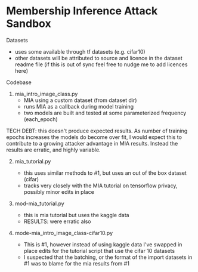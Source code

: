 # Membership Inference Attack Sandbox

Datasets
* uses some available through tf datasets (e.g. cifar10)
* other datasets will be attributed to source and licence in the dataset readme file (if this is out of sync feel free to nudge me to add licences here)


Codebase 

1. mia_intro_image_class.py
   * MIA using a custom dataset (from dataset dir)
   * runs MIA as a callback during model training
   * two models are built and tested at some parameterized frequency (each_epoch)

TECH DEBT: this doesn't produce expected results. As number of training epochs increases the models do become over fit, 
I would expect this to contribute to a growing attacker advantage in MIA results. Instead the results are erratic, 
and highly variable.


2. mia_tutorial.py
   * this uses similar methods to #1, but uses an out of the box dataset (cifar)
   * tracks very closely with the MIA tutorial on tensorflow privacy, possibly minor edits in place

3. mod-mia_tutorial.py
   * this is mia tutorial but uses the kaggle data
   * RESULTS: were erratic also

5. mode-mia_intro_image_class-cifar10.py
   * This is #1, however instead of using kaggle data I've swapped in place edits for the tutorial script that use the cifar 10 datasets
   * I suspected that the batching, or the format of the import datasets in #1 was to blame for the mia results from #1